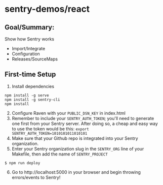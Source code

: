# sentry-demos/react

## Goal/Summary:
Show how Sentry works
- Import/Integrate
- Configuration
- Releases/SourceMaps

## First-time Setup
1. Install dependencies
```
npm install -g serve
npm install -g sentry-cli
npm install
```

2. Configure Raven with your `PUBLIC_DSN_KEY` in index.html
3. Remember to include your `SENTRY_AUTH_TOKEN`; you'll need to generate one
first from your Sentry server. After doing so, a cheap and easy way to use the
token would be this: `export SENTRY_AUTH_TOKEN=1010101011010101`
4. Make sure that your Github repo is integrated into your Sentry organization.
5. Enter your Sentry organization slug in the `SENTRY_ORG` line of your Makefile,
then add the name of `SENTRY_PROJECT`

```
$ npm run deploy
```
6. Go to http://localhost:5000 in your browser and begin throwing errors/events to Sentry!
